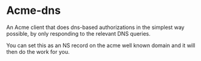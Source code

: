 # Acme-dns

An Acme client that does dns-based authorizations in the simplest
way possible, by only responding to the relevant DNS queries.

You can set this as an NS record on the acme well known domain
and it will then do the work for you.
